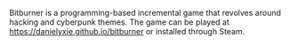 Bitburner is a programming-based incremental game that revolves around hacking and cyberpunk themes. The game can be played at https://danielyxie.github.io/bitburner or installed through Steam.

